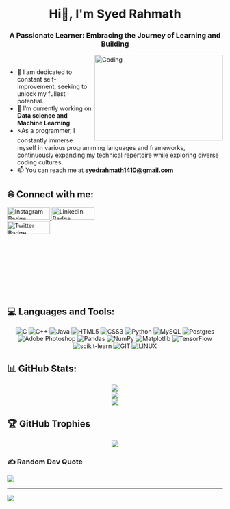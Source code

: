 <h1 align="center">Hi👋, I'm Syed Rahmath</h1>
<p></p>

<h3 align="center">A Passionate Learner: Embracing the Journey of Learning and Building</h3>
<img align="right" alt="Coding" height="200"width="300" src="https://media.giphy.com/media/qgQUggAC3Pfv687qPC/giphy.gif" style="display: inline-block; border-radius: 20; overflow: hidden;">	

<br>

- 🔭 I am dedicated to constant self-improvement, seeking to unlock my fullest potential.<br>
- 🌱 I’m currently working on **Data science and Machine Learning**<br>
- ⚡As a programmer, I constantly immerse myself in various programming languages and frameworks, continuously expanding my technical repertoire while exploring diverse coding cultures.<br>
- 📫 You can reach me at **syedrahmath1410@gmail.com**


## 🌐 Connect with me:

<div style=" height:200; width:300;">

<a href="https://instagram.com/syed.rahmath.14" target="_blank" rel="noopener noreferrer">
    <img src="https://img.shields.io/badge/Instagram-%23E4405F.svg?logo=Instagram&logoColor=white" alt="Instagram Badge" width="100" height="30">
</a>

<a href="https://linkedin.com/in/syed-rahmath" target="_blank" rel="noopener noreferrer">
    <img src="https://img.shields.io/badge/LinkedIn-%230077B5.svg?logo=linkedin&logoColor=white" alt="LinkedIn Badge" width="100" height="30">
</a>

<a href="https://twitter.com/syedrahmath1410" target="_blank" rel="noopener noreferrer">
    <img src="https://img.shields.io/badge/Twitter-%231DA1F2.svg?logo=Twitter&logoColor=white" alt="Twitter Badge" width="100" height="30">
</a>


</div>

## 💻 Languages and Tools:
<div align="center">
  
![C](https://img.shields.io/badge/c-%2300599C.svg?style=for-the-badge&logo=c&logoColor=white) ![C++](https://img.shields.io/badge/c++-%2300599C.svg?style=for-the-badge&logo=c%2B%2B&logoColor=white) ![Java](https://img.shields.io/badge/java-%23ED8B00.svg?style=for-the-badge&logo=openjdk&logoColor=white) ![HTML5](https://img.shields.io/badge/html5-%23E34F26.svg?style=for-the-badge&logo=html5&logoColor=white) ![CSS3](https://img.shields.io/badge/css3-%231572B6.svg?style=for-the-badge&logo=css3&logoColor=white) ![Python](https://img.shields.io/badge/python-3670A0?style=for-the-badge&logo=python&logoColor=ffdd54) ![MySQL](https://img.shields.io/badge/mysql-%2300000f.svg?style=for-the-badge&logo=mysql&logoColor=white) ![Postgres](https://img.shields.io/badge/postgres-%23316192.svg?style=for-the-badge&logo=postgresql&logoColor=white) ![Adobe Photoshop](https://img.shields.io/badge/adobe%20photoshop-%2331A8FF.svg?style=for-the-badge&logo=adobe%20photoshop&logoColor=white) ![Pandas](https://img.shields.io/badge/pandas-%23150458.svg?style=for-the-badge&logo=pandas&logoColor=white) ![NumPy](https://img.shields.io/badge/numpy-%23013243.svg?style=for-the-badge&logo=numpy&logoColor=white) ![Matplotlib](https://img.shields.io/badge/Matplotlib-%23ffffff.svg?style=for-the-badge&logo=Matplotlib&logoColor=black) ![TensorFlow](https://img.shields.io/badge/TensorFlow-%23FF6F00.svg?style=for-the-badge&logo=TensorFlow&logoColor=white) ![scikit-learn](https://img.shields.io/badge/scikit--learn-%23F7931E.svg?style=for-the-badge&logo=scikit-learn&logoColor=white) ![GIT](https://img.shields.io/badge/Git-fc6d26?style=for-the-badge&logo=git&logoColor=white) ![LINUX](https://img.shields.io/badge/Linux-FCC624?style=for-the-badge&logo=linux&logoColor=black)

</div>

## 📊 GitHub Stats:
<div align="center">
  
![](https://github-readme-stats.vercel.app/api?username=sdrahmath&theme=algolia&hide_border=false&include_all_commits=false&count_private=false)<br/>
![](https://github-readme-streak-stats.herokuapp.com/?user=sdrahmath&theme=algolia&hide_border=false)<br/>
![](https://github-readme-stats.vercel.app/api/top-langs/?username=sdrahmath&theme=algolia&hide_border=false&include_all_commits=false&count_private=false&layout=compact)

</div>

## 🏆 GitHub Trophies
<div align="center">

![](https://github-profile-trophy.vercel.app/?username=sdrahmath&theme=algolia&no-frame=false&no-bg=true&margin-w=4)
 
</div>

### ✍️ Random Dev Quote


![](https://quotes-github-readme.vercel.app/api?type=horizontal&theme=tokyonight)

---
[![](https://visitcount.itsvg.in/api?id=sdrahmath&icon=5&color=1)](https://visitcount.itsvg.in)

